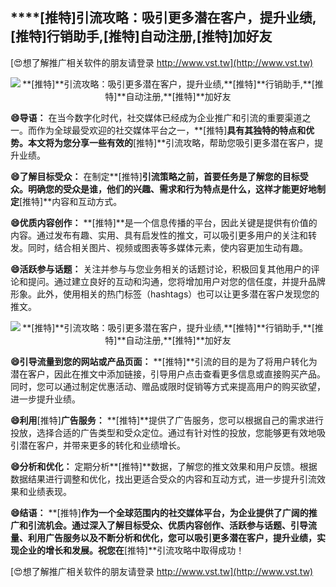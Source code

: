 ## ****[推特]**引流攻略：吸引更多潜在客户，提升业绩,**[推特]**行销助手,**[推特]**自动注册,**[推特]**加好友**

[😍想了解推广相关软件的朋友请登录 http://www.vst.tw](http://www.vst.tw)

 <center><img src="https://vst.tw/MP4/tuiguang/png/8.png" alt="**[推特]**引流攻略：吸引更多潜在客户，提升业绩,**[推特]**行销助手,**[推特]**自动注册,**[推特]**加好友"></center>

**😄导语：**
在当今数字化时代，社交媒体已经成为企业推广和引流的重要渠道之一。而作为全球最受欢迎的社交媒体平台之一，**[推特]**具有其独特的特点和优势。本文将为您分享一些有效的**[推特]**引流攻略，帮助您吸引更多潜在客户，提升业绩。

**😄了解目标受众：**
在制定**[推特]**引流策略之前，首要任务是了解您的目标受众。明确您的受众是谁，他们的兴趣、需求和行为特点是什么，这样才能更好地制定**[推特]**内容和互动方式。

**😄优质内容创作：**
**[推特]**是一个信息传播的平台，因此关键是提供有价值的内容。通过发布有趣、实用、具有启发性的推文，可以吸引更多用户的关注和转发。同时，结合相关图片、视频或图表等多媒体元素，使内容更加生动有趣。

**😄活跃参与话题：**
关注并参与与您业务相关的话题讨论，积极回复其他用户的评论和提问。通过建立良好的互动和沟通，您将增加用户对您的信任度，并提升品牌形象。此外，使用相关的热门标签（hashtags）也可以让更多潜在客户发现您的推文。

 <center><img src="https://vst.tw/MP4/tuiguang/png/6.png" alt="**[推特]**引流攻略：吸引更多潜在客户，提升业绩,**[推特]**行销助手,**[推特]**自动注册,**[推特]**加好友"></center>

**😄引导流量到您的网站或产品页面：**
**[推特]**引流的目的是为了将用户转化为潜在客户，因此在推文中添加链接，引导用户点击查看更多信息或直接购买产品。同时，您可以通过制定优惠活动、赠品或限时促销等方式来提高用户的购买欲望，进一步提升业绩。

**😄利用**[推特]**广告服务：**
**[推特]**提供了广告服务，您可以根据自己的需求进行投放，选择合适的广告类型和受众定位。通过有针对性的投放，您能够更有效地吸引潜在客户，并带来更多的转化和业绩增长。

**😄分析和优化：**
定期分析**[推特]**数据，了解您的推文效果和用户反馈。根据数据结果进行调整和优化，找出更适合受众的内容和互动方式，进一步提升引流效果和业绩表现。

**😄结语：**
**[推特]**作为一个全球范围内的社交媒体平台，为企业提供了广阔的推广和引流机会。通过深入了解目标受众、优质内容创作、活跃参与话题、引导流量、利用广告服务以及不断分析和优化，您可以吸引更多潜在客户，提升业绩，实现企业的增长和发展。祝您在**[推特]**引流攻略中取得成功！

[😍想了解推广相关软件的朋友请登录 http://www.vst.tw](http://www.vst.tw)



